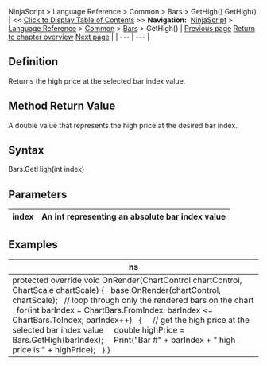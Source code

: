 ﻿
NinjaScript \> Language Reference \> Common \> Bars \> GetHigh()
GetHigh()
| \<\< [Click to Display Table of Contents](gethigh.md) \>\> **Navigation:**     [NinjaScript](ninjascript.md) \> [Language Reference](language_reference_wip.md) \> [Common](common.md) \> [Bars](bars.md) \> GetHigh() | [Previous page](getdaybar.md) [Return to chapter overview](bars.md) [Next page](getlow.md) |
| --- | --- |
## Definition
Returns the high price at the selected bar index value.
 
## Method Return Value
A double value that represents the high price at the desired bar index.
## 
## Syntax
Bars.GetHigh(int index)
 
## Parameters
| index | An int representing an absolute bar index value |
| --- | --- |

## Examples
| ns |
| --- |
| protected override void OnRender(ChartControl chartControl, ChartScale chartScale) {    base.OnRender(chartControl, chartScale);    // loop through only the rendered bars on the chart    for(int barIndex \= ChartBars.FromIndex; barIndex \<\= ChartBars.ToIndex; barIndex\+\+)    {      // get the high price at the selected bar index value      double highPrice \= Bars.GetHigh(barIndex);      Print("Bar \#" \+ barIndex \+ " high price is " \+ highPrice);    } } |


